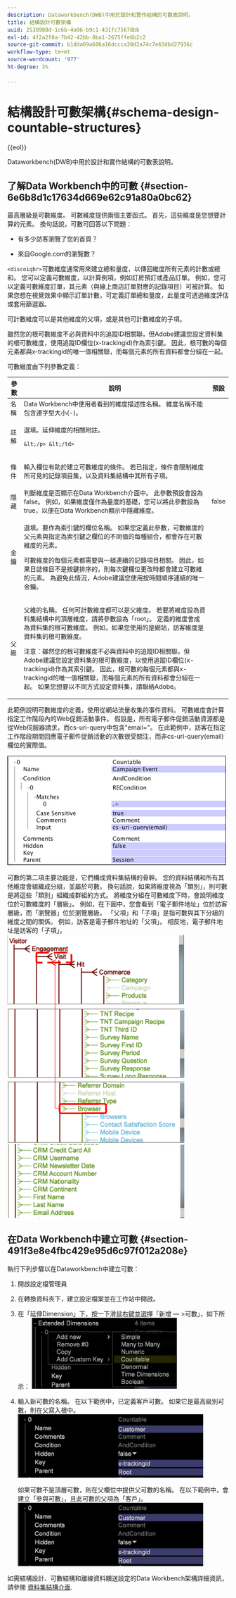 ```yaml
---
description: Dataworkbench(DWB)中用於設計和實作結構的可數表說明。
title: 結構設計可數架構
uuid: 2530980d-1c6b-4a96-b9c1-431fc75678bb
exl-id: 4f2a2f8a-7b42-42bb-8ba1-2675ffe6b2c2
source-git-commit: b1dda69a606a16dccca30d2a74c7e63dbd27936c
workflow-type: tm+mt
source-wordcount: '977'
ht-degree: 3%

---
```


# 結構設計可數架構{#schema-design-countable-structures}

{{eol}}

Dataworkbench(DWB)中用於設計和實作結構的可數表說明。

## 了解Data Workbench中的可數 {#section-6e6b8d1c17634d669e62c91a80a0bc62}

最高層級是可數維度。 可數維度提供兩個主要函式。 首先，這些維度是您想要計算的元素。 換句話說，可數可回答以下問題：

* 有多少訪客瀏覽了您的首頁？

* 來自Google.com的瀏覽數？

`<discoiqbr>`可數維度通常用來建立總和量度，以傳回維度所有元素的計數或總和。 您可以定義可數維度，以計算例項，例如訂房預訂或產品訂單。 例如，您可以定義可數維度訂單，其元素（與線上商店訂單對應的記錄項目）可被計算。 如果您想在視覺效果中顯示訂單計數，可定義訂單總和量度，此量度可透過維度評估或套用篩選器。

可計數維度可以是其他維度的父項，或是其他可計數維度的子項。

雖然您的根可數維度不必與資料中的追蹤ID相關聯，但Adobe建議您設定資料集的根可數維度，使用追蹤ID欄位(x-trackingid)作為索引鍵。 因此，根可數的每個元素都與x-trackingid的唯一值相關聯，而每個元素的所有資料都會分組在一起。

可數維度由下列參數定義：

<table id="table_5E00B72CFDD645368ADCC25AB9B5E53D"> 
 <thead> 
  <tr> 
   <th colname="col1" class="entry"> 參數 </th> 
   <th colname="col2" class="entry"> 說明 </th> 
   <th colname="col3" class="entry"> 預設 </th> 
  </tr>
 </thead>
 <tbody> 
  <tr> 
   <td colname="col1"> 名稱 </td> 
   <td colname="col2"> Data Workbench中使用者看到的維度描述性名稱。 維度名稱不能包含連字型大小(-)。 </td> 
   <td colname="col3"> </td> 
  </tr> 
  <tr> 
   <td colname="col1"> <p>註解 </p> </td> 
   <td colname="col2"> <p>選填。延伸維度的相關附註。

    &lt;/p> &lt;/td>
<td colname="col3"> </td> 
  </tr> 
  <tr> 
   <td colname="col1"> <p>條件 </p> </td> 
   <td colname="col2"> <p>輸入欄位有助於建立可數維度的條件。 若已指定，條件會限制維度所可見的記錄項目集，以及資料集結構中其所有子項。 </p> </td> 
   <td colname="col3"> </td> 
  </tr> 
  <tr> 
   <td colname="col1"> 隱藏 </td> 
   <td colname="col2"> 判斷維度是否顯示在Data Workbench介面中。 此參數預設會設為false。 例如，如果維度僅作為量度的基礎，您可以將此參數設為true，以便在Data Workbench顯示中隱藏維度。 </td> 
   <td colname="col3"> false </td> 
  </tr> 
  <tr> 
   <td colname="col1"> 金鑰 </td> 
   <td colname="col2"> <p>選填。要作為索引鍵的欄位名稱。 如果您定義此參數，可數維度的父元素與指定為索引鍵之欄位的不同值的每種組合，都會存在可數維度的元素。 </p> <p>可數維度的每個元素都需要與一組連續的記錄項目相關。 因此，如果日誌條目不是按鍵排序的，則每次鍵欄位更改時都會建立可數維的元素。 為避免此情況，Adobe建議您使用按時間順序連續的唯一金鑰。 </p> </td> 
   <td colname="col3"> </td> 
  </tr> 
  <tr> 
   <td colname="col1"> 父級 </td> 
   <td colname="col2"> <p> 父維的名稱。 任何可計數維度都可以是父維度。 若要將維度設為資料集結構中的頂層維度，請將參數設為「root」。 定義的維度會成為資料集的根可數維度。 例如，如果您使用的是網站，訪客維度是資料集的根可數維度。 </p> <p>注意：雖然您的根可數維度不必與資料中的追蹤ID相關聯，但Adobe建議您設定資料集的根可數維度，以使用追蹤ID欄位(x-trackingid)作為其索引鍵。 因此，根可數的每個元素都與x-trackingid的唯一值相關聯，而每個元素的所有資料都會分組在一起。 如果您想要以不同方式設定資料集，請聯絡Adobe。 </p> </td> 
   <td colname="col3"> </td> 
  </tr> 
 </tbody> 
</table>

此範例說明可數維度的定義，使用從網站流量收集的事件資料。 可數維度會計算指定工作階段內的Web促銷活動事件。 假設是，所有電子郵件促銷活動資源都是從Web伺服器請求，而cs-uri-query中包含&quot;email=&quot;。 在此範例中，訪客在指定工作階段期間回應電子郵件促銷活動的次數很受關注，而非cs-uri-query(email)欄位的實際值。

![](assets/dwb_impl_arch_1.png)

可數的第二項主要功能是，它們構成資料集結構的骨幹。 您的資料結構和所有其他維度會組織成分組，並屬於可數。 換句話說，如果將維度視為「類別」，則可數是將這些「類別」組織成群組的方式。
將維度分組在可數維度下時，會說明維度位於可數維度的「層級」。 例如，在下圖中，您會看到「電子郵件地址」位於訪客層級，而「瀏覽器」位於瀏覽層級。 「父項」和「子項」是指可數與其下分組的維度之間的關係。 例如，訪客是電子郵件地址的「父項」。 相反地，電子郵件地址是訪客的「子項」。 ![](assets/dwb_impl_arch_2.png) ![](assets/dwb_impl_arch_3.png)

## 在Data Workbench中建立可數 {#section-491f3e8e4fbc429e95d6c97f012a208e}

執行下列步驟以在Dataworkbench中建立可數：

1. 開啟設定檔管理員
1. 在轉換資料夾下，建立設定檔案並在工作站中開啟。
1. 在「延伸Dimension」下，按一下滑鼠右鍵並選擇「新增 — >可數」，如下所示： ![](assets/dwb_impl_arch_4.png)

1. 輸入新可數的名稱。 在以下範例中，已定義客戶可數。 如果它是最高級別可數，則在父寫入根中。 ![](assets/dwb_impl_arch_5.png)

   如果可數不是頂層可數，則在父欄位中提供父可數的名稱。 在以下範例中，會建立「參與可數」，且此可數的父項為「客戶」。 ![](assets/dwb_impl_arch_5.png)

如需結構設計、可數結構和離線資料饋送設定的Data Workbench架構詳細資訊，請參閱 [資料集結構介面](https://experienceleague.adobe.com/docs/data-workbench/using/client/admin-ui/c-dtst-sch-intrf.html).
